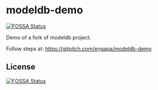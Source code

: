 # modeldb-demo
[![FOSSA Status](https://app.fossa.io/api/projects/git%2Bgithub.com%2Fengapa%2Fmodeldb-demo.svg?type=shield)](https://app.fossa.io/projects/git%2Bgithub.com%2Fengapa%2Fmodeldb-demo?ref=badge_shield)

Demo of a fork of modeldb project.

Follow steps at: https://gitpitch.com/engapa/modeldb-demo


## License
[![FOSSA Status](https://app.fossa.io/api/projects/git%2Bgithub.com%2Fengapa%2Fmodeldb-demo.svg?type=large)](https://app.fossa.io/projects/git%2Bgithub.com%2Fengapa%2Fmodeldb-demo?ref=badge_large)